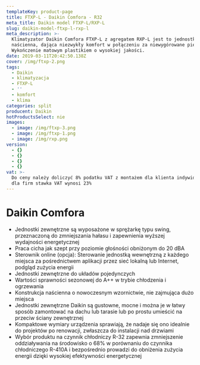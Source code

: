 ```yaml
---
templateKey: product-page
title: FTXP-L - Daikin Comfora - R32
meta_title: Daikin model FTXP-L/RXP-L
slug: daikin-model-ftxp-l-rxp-l
meta_description: >-
  Klimatyzator Daikin Comfora FTXP-L z agregatem RXP-L jest to jednostka
  naścienna, dająca niezwykły komfort w połączeniu za niewygórowane pieniądze.
  Wykończenie matowym plastikiem o wysokiej jakości. 
date: 2019-03-11T20:42:50.138Z
cover: /img/ftxp-2.png
tags:
  - Daikin
  - klimatyzacja
  - FTXP-L
  - ''
  - komfort
  - klima
categories: split
producent: Daikin
hotProductsSelect: nie
images:
  - image: /img/ftxp-3.png
  - image: /img/ftxp-1.png
  - image: /img/rxp.png
version:
  - {}
  - {}
  - {}
  - {}
vat: >-
  Do ceny należy doliczyć 8% podatku VAT z montażem dla klienta indywidualnego,
  dla firm stawka VAT wynosi 23%
---
```

# Daikin Comfora

* Jednostki zewnętrzne są wyposażone w sprężarkę typu swing, przeznaczoną do zmniejszania hałasu i zapewnienia wyższej wydajności energetycznej
* Praca cicha jak szept przy poziomie głośności obniżonym do 20 dBA
* Sterownik online (opcja): Sterowanie jednostką wewnętrzną z każdego miejsca za pośrednictwem aplikacji przez sieć lokalną lub Internet, podgląd zużycia energii
* Jednostki zewnętrzne do układów pojedynczych
* Wartości sprawności sezonowej do A++ w trybie chłodzenia i ogrzewania
* Konstrukcja naścienna o nowoczesnym wzornictwie, nie zajmująca dużo miejsca
* Jednostki zewnętrzne Daikin są gustowne, mocne i można je w łatwy sposób zamontować na dachu lub tarasie lub po prostu umieścić na przeciw ściany zewnętrznej
* Kompaktowe wymiary urządzenia sprawiają, że nadaje się ono idealnie do projektów po renowacji, zwłaszcza do instalacji nad drzwiami
* Wybór produktu na czynnik chłodniczy R-32 zapewnia zmniejszenie oddziaływania na środowisko o 68% w porównaniu do czynnika chłodniczego R-410A i bezpośrednio prowadzi do obniżenia zużycia energii dzięki wysokiej efektywności energetycznej
